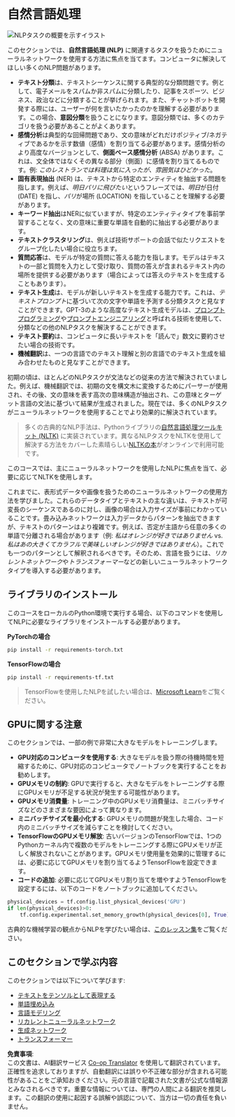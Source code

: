 <!--
CO_OP_TRANSLATOR_METADATA:
{
  "original_hash": "8ef02a9318257ea140ed3ed74442096d",
  "translation_date": "2025-08-24T21:03:20+00:00",
  "source_file": "lessons/5-NLP/README.md",
  "language_code": "ja"
}
-->
# 自然言語処理

![NLPタスクの概要を示すイラスト](../../../../translated_images/ai-nlp.b22dcb8ca4707ceaee8576db1c5f4089c8cac2f454e9e03ea554f07fda4556b8.ja.png)

このセクションでは、**自然言語処理 (NLP)** に関連するタスクを扱うためにニューラルネットワークを使用する方法に焦点を当てます。コンピュータに解決してほしい多くのNLP問題があります。

* **テキスト分類**は、テキストシーケンスに関する典型的な分類問題です。例として、電子メールをスパムか非スパムに分類したり、記事をスポーツ、ビジネス、政治などに分類することが挙げられます。また、チャットボットを開発する際には、ユーザーが何を言いたかったのかを理解する必要があります。この場合、**意図分類**を扱うことになります。意図分類では、多くのカテゴリを扱う必要があることがよくあります。
* **感情分析**は典型的な回帰問題であり、文の意味がどれだけポジティブ/ネガティブであるかを示す数値（感情）を割り当てる必要があります。感情分析のより高度なバージョンとして、**側面ベース感情分析** (ABSA) があります。これは、文全体ではなくその異なる部分（側面）に感情を割り当てるものです。例: *このレストランでは料理は気に入ったが、雰囲気はひどかった*。
* **固有表現抽出** (NER) は、テキストから特定のエンティティを抽出する問題を指します。例えば、*明日パリに飛びたい*というフレーズでは、*明日*が日付 (DATE) を指し、*パリ*が場所 (LOCATION) を指していることを理解する必要があります。
* **キーワード抽出**はNERに似ていますが、特定のエンティティタイプを事前学習することなく、文の意味に重要な単語を自動的に抽出する必要があります。
* **テキストクラスタリング**は、例えば技術サポートの会話で似たリクエストをグループ化したい場合に役立ちます。
* **質問応答**は、モデルが特定の質問に答える能力を指します。モデルはテキストの一部と質問を入力として受け取り、質問の答えが含まれるテキスト内の場所を提供する必要があります（場合によっては答えのテキストを生成することもあります）。
* **テキスト生成**は、モデルが新しいテキストを生成する能力です。これは、*テキストプロンプト*に基づいて次の文字や単語を予測する分類タスクと見なすことができます。GPT-3のような高度なテキスト生成モデルは、[プロンプトプログラミング](https://towardsdatascience.com/software-3-0-how-prompting-will-change-the-rules-of-the-game-a982fbfe1e0)や[プロンプトエンジニアリング](https://medium.com/swlh/openai-gpt-3-and-prompt-engineering-dcdc2c5fcd29)と呼ばれる技術を使用して、分類などの他のNLPタスクを解決することができます。
* **テキスト要約**は、コンピュータに長いテキストを「読んで」数文に要約させたい場合の技術です。
* **機械翻訳**は、一つの言語でのテキスト理解と別の言語でのテキスト生成を組み合わせたものと見なすことができます。

初期の頃は、ほとんどのNLPタスクが文法などの従来の方法で解決されていました。例えば、機械翻訳では、初期の文を構文木に変換するためにパーサーが使用され、その後、文の意味を表す高次の意味構造が抽出され、この意味とターゲット言語の文法に基づいて結果が生成されました。現在では、多くのNLPタスクがニューラルネットワークを使用することでより効果的に解決されています。

> 多くの古典的なNLP手法は、Pythonライブラリの[自然言語処理ツールキット (NLTK)](https://www.nltk.org) に実装されています。異なるNLPタスクをNLTKを使用して解決する方法をカバーした素晴らしい[NLTKの本](https://www.nltk.org/book/)がオンラインで利用可能です。

このコースでは、主にニューラルネットワークを使用したNLPに焦点を当て、必要に応じてNLTKを使用します。

これまでに、表形式データや画像を扱うためのニューラルネットワークの使用方法を学びました。これらのデータタイプとテキストの主な違いは、テキストが可変長のシーケンスであるのに対し、画像の場合は入力サイズが事前にわかっていることです。畳み込みネットワークは入力データからパターンを抽出できますが、テキストのパターンはより複雑です。例えば、否定が主語から任意の多くの単語で分離される場合があります（例: *私はオレンジが好きではありません* vs. *私はあの大きくてカラフルで美味しいオレンジが好きではありません*）。これでも一つのパターンとして解釈されるべきです。そのため、言語を扱うには、*リカレントネットワーク*や*トランスフォーマー*などの新しいニューラルネットワークタイプを導入する必要があります。

## ライブラリのインストール

このコースをローカルのPython環境で実行する場合、以下のコマンドを使用してNLPに必要なライブラリをインストールする必要があります。

**PyTorchの場合**
```bash
pip install -r requirements-torch.txt
```
**TensorFlowの場合**
```bash
pip install -r requirements-tf.txt
```

> TensorFlowを使用したNLPを試したい場合は、[Microsoft Learn](https://docs.microsoft.com/learn/modules/intro-natural-language-processing-tensorflow/?WT.mc_id=academic-77998-cacaste)をご覧ください。

## GPUに関する注意

このセクションでは、一部の例で非常に大きなモデルをトレーニングします。
* **GPU対応のコンピュータを使用する**: 大きなモデルを扱う際の待機時間を短縮するために、GPU対応のコンピュータでノートブックを実行することをお勧めします。
* **GPUメモリの制約**: GPUで実行すると、大きなモデルをトレーニングする際にGPUメモリが不足する状況が発生する可能性があります。
* **GPUメモリ消費量**: トレーニング中のGPUメモリ消費量は、ミニバッチサイズなどのさまざまな要因によって異なります。
* **ミニバッチサイズを最小化する**: GPUメモリの問題が発生した場合、コード内のミニバッチサイズを減らすことを検討してください。
* **TensorFlowのGPUメモリ解放**: 古いバージョンのTensorFlowでは、1つのPythonカーネル内で複数のモデルをトレーニングする際にGPUメモリが正しく解放されないことがあります。GPUメモリ使用量を効果的に管理するには、必要に応じてGPUメモリを割り当てるようTensorFlowを設定できます。
* **コードの追加**: 必要に応じてGPUメモリ割り当てを増やすようTensorFlowを設定するには、以下のコードをノートブックに追加してください。

```python
physical_devices = tf.config.list_physical_devices('GPU') 
if len(physical_devices)>0:
    tf.config.experimental.set_memory_growth(physical_devices[0], True) 
```

古典的な機械学習の観点からNLPを学びたい場合は、[このレッスン集](https://github.com/microsoft/ML-For-Beginners/tree/main/6-NLP)をご覧ください。

## このセクションで学ぶ内容
このセクションでは以下について学びます:

* [テキストをテンソルとして表現する](13-TextRep/README.md)
* [単語埋め込み](14-Emdeddings/README.md)
* [言語モデリング](15-LanguageModeling/README.md)
* [リカレントニューラルネットワーク](16-RNN/README.md)
* [生成ネットワーク](17-GenerativeNetworks/README.md)
* [トランスフォーマー](18-Transformers/README.md)

**免責事項**:  
この文書は、AI翻訳サービス [Co-op Translator](https://github.com/Azure/co-op-translator) を使用して翻訳されています。正確性を追求しておりますが、自動翻訳には誤りや不正確な部分が含まれる可能性があることをご承知おきください。元の言語で記載された文書が公式な情報源とみなされるべきです。重要な情報については、専門の人間による翻訳を推奨します。この翻訳の使用に起因する誤解や誤認について、当方は一切の責任を負いません。